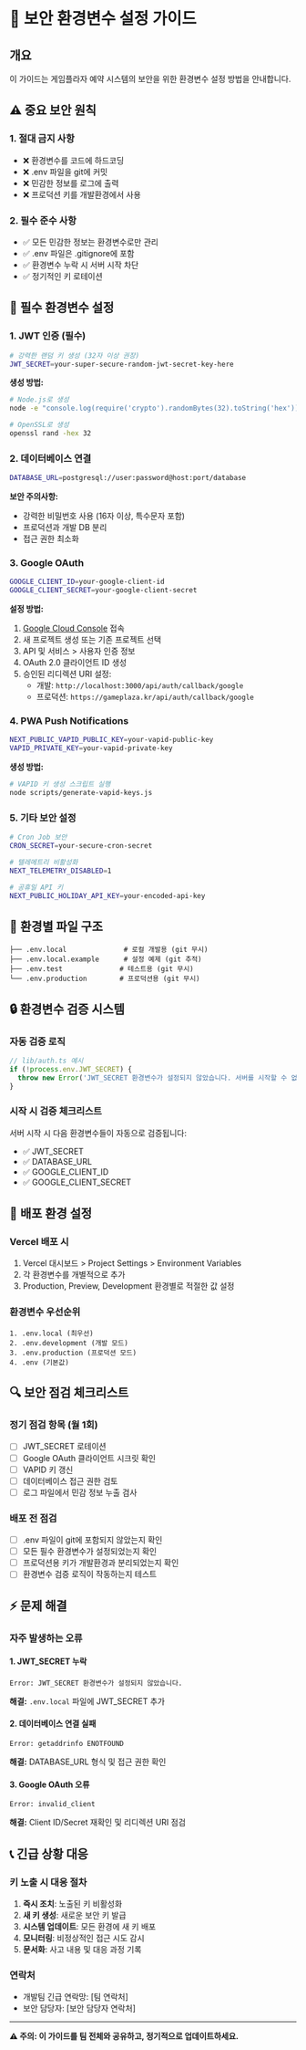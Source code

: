 # 🔐 보안 환경변수 설정 가이드

## 개요
이 가이드는 게임플라자 예약 시스템의 보안을 위한 환경변수 설정 방법을 안내합니다.

## ⚠️ 중요 보안 원칙

### 1. 절대 금지 사항
- ❌ 환경변수를 코드에 하드코딩
- ❌ .env 파일을 git에 커밋
- ❌ 민감한 정보를 로그에 출력
- ❌ 프로덕션 키를 개발환경에서 사용

### 2. 필수 준수 사항
- ✅ 모든 민감한 정보는 환경변수로만 관리
- ✅ .env 파일은 .gitignore에 포함
- ✅ 환경변수 누락 시 서버 시작 차단
- ✅ 정기적인 키 로테이션

## 🔧 필수 환경변수 설정

### 1. JWT 인증 (필수)
```bash
# 강력한 랜덤 키 생성 (32자 이상 권장)
JWT_SECRET=your-super-secure-random-jwt-secret-key-here
```

**생성 방법:**
```bash
# Node.js로 생성
node -e "console.log(require('crypto').randomBytes(32).toString('hex'))"

# OpenSSL로 생성
openssl rand -hex 32
```

### 2. 데이터베이스 연결
```bash
DATABASE_URL=postgresql://user:password@host:port/database
```

**보안 주의사항:**
- 강력한 비밀번호 사용 (16자 이상, 특수문자 포함)
- 프로덕션과 개발 DB 분리
- 접근 권한 최소화

### 3. Google OAuth
```bash
GOOGLE_CLIENT_ID=your-google-client-id
GOOGLE_CLIENT_SECRET=your-google-client-secret
```

**설정 방법:**
1. [Google Cloud Console](https://console.cloud.google.com/) 접속
2. 새 프로젝트 생성 또는 기존 프로젝트 선택
3. API 및 서비스 > 사용자 인증 정보
4. OAuth 2.0 클라이언트 ID 생성
5. 승인된 리디렉션 URI 설정:
   - 개발: `http://localhost:3000/api/auth/callback/google`
   - 프로덕션: `https://gameplaza.kr/api/auth/callback/google`

### 4. PWA Push Notifications
```bash
NEXT_PUBLIC_VAPID_PUBLIC_KEY=your-vapid-public-key
VAPID_PRIVATE_KEY=your-vapid-private-key
```

**생성 방법:**
```bash
# VAPID 키 생성 스크립트 실행
node scripts/generate-vapid-keys.js
```

### 5. 기타 보안 설정
```bash
# Cron Job 보안
CRON_SECRET=your-secure-cron-secret

# 텔레메트리 비활성화
NEXT_TELEMETRY_DISABLED=1

# 공휴일 API 키
NEXT_PUBLIC_HOLIDAY_API_KEY=your-encoded-api-key
```

## 📁 환경별 파일 구조

```
├── .env.local              # 로컬 개발용 (git 무시)
├── .env.local.example      # 설정 예제 (git 추적)
├── .env.test              # 테스트용 (git 무시)
└── .env.production        # 프로덕션용 (git 무시)
```

## 🔒 환경변수 검증 시스템

### 자동 검증 로직
```typescript
// lib/auth.ts 예시
if (!process.env.JWT_SECRET) {
  throw new Error('JWT_SECRET 환경변수가 설정되지 않았습니다. 서버를 시작할 수 없습니다.');
}
```

### 시작 시 검증 체크리스트
서버 시작 시 다음 환경변수들이 자동으로 검증됩니다:
- ✅ JWT_SECRET
- ✅ DATABASE_URL
- ✅ GOOGLE_CLIENT_ID
- ✅ GOOGLE_CLIENT_SECRET

## 🚀 배포 환경 설정

### Vercel 배포 시
1. Vercel 대시보드 > Project Settings > Environment Variables
2. 각 환경변수를 개별적으로 추가
3. Production, Preview, Development 환경별로 적절한 값 설정

### 환경변수 우선순위
```
1. .env.local (최우선)
2. .env.development (개발 모드)
3. .env.production (프로덕션 모드)
4. .env (기본값)
```

## 🔍 보안 점검 체크리스트

### 정기 점검 항목 (월 1회)
- [ ] JWT_SECRET 로테이션
- [ ] Google OAuth 클라이언트 시크릿 확인
- [ ] VAPID 키 갱신
- [ ] 데이터베이스 접근 권한 검토
- [ ] 로그 파일에서 민감 정보 누출 검사

### 배포 전 점검
- [ ] .env 파일이 git에 포함되지 않았는지 확인
- [ ] 모든 필수 환경변수가 설정되었는지 확인
- [ ] 프로덕션용 키가 개발환경과 분리되었는지 확인
- [ ] 환경변수 검증 로직이 작동하는지 테스트

## ⚡ 문제 해결

### 자주 발생하는 오류

#### 1. JWT_SECRET 누락
```
Error: JWT_SECRET 환경변수가 설정되지 않았습니다.
```
**해결:** `.env.local` 파일에 JWT_SECRET 추가

#### 2. 데이터베이스 연결 실패
```
Error: getaddrinfo ENOTFOUND
```
**해결:** DATABASE_URL 형식 및 접근 권한 확인

#### 3. Google OAuth 오류
```
Error: invalid_client
```
**해결:** Client ID/Secret 재확인 및 리디렉션 URI 점검

## 📞 긴급 상황 대응

### 키 노출 시 대응 절차
1. **즉시 조치**: 노출된 키 비활성화
2. **새 키 생성**: 새로운 보안 키 발급
3. **시스템 업데이트**: 모든 환경에 새 키 배포
4. **모니터링**: 비정상적인 접근 시도 감시
5. **문서화**: 사고 내용 및 대응 과정 기록

### 연락처
- 개발팀 긴급 연락망: [팀 연락처]
- 보안 담당자: [보안 담당자 연락처]

---

**⚠️ 주의: 이 가이드를 팀 전체와 공유하고, 정기적으로 업데이트하세요.**